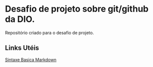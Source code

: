 # Desafio de projeto sobre git/github da DIO.
Repositório criado para o desafio  de projeto.

## Links Utéis 
[Sintaxe Basica Markdown](https://www.markdownguide.org/basic-syntax/)
